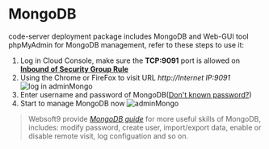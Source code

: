 # MongoDB

code-server deployment package includes MongoDB and Web-GUI tool phpMyAdmin for MongoDB management, refer to these steps to use it:

1. Log in Cloud Console, make sure the **TCP:9091** port is allowed on **[Inbound of Security Group Rule](https://support.websoft9.com/docs/faq/tech-instance.html)**
2. Using the Chrome or FireFox to visit URL *http://Internet IP:9091*
  ![log in adminMongo](https://libs.websoft9.com/Websoft9/DocsPicture/en/mongodb/adminmongo-connect001-websoft9.png)
3. Enter username and password of MongoDB([Don't known password?](/stack-accounts.md))
4. Start to manage MongoDB now
  ![adminMongo](https://libs.websoft9.com/Websoft9/DocsPicture/en/mongodb/adminmongo-connect003-websoft9.png)

> Websoft9 provide *[MongoDB guide](https://support.websoft9.com/docs/mongodb/solution-gui.html)* for more useful skills of MongoDB, includes: modify password, create user, import/export data, enable or disable remote visit, log configuation and so on.
